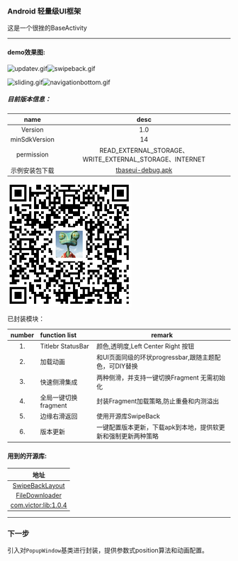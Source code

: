 ### Android 轻量级UI框架


   这是一个很挫的BaseActivity
    
<p>

***
#### demo效果图:

![updatev.gif](http://upload-images.jianshu.io/upload_images/2909203-053b36a3c2329ed3.gif?imageMogr2/auto-orient/strip)![swipeback.gif](http://upload-images.jianshu.io/upload_images/2909203-08ed2d9a6b0a5dc2.gif?imageMogr2/auto-orient/strip)

![sliding.gif](http://upload-images.jianshu.io/upload_images/2909203-282044e29590be89.gif?imageMogr2/auto-orient/strip)![navigationbottom.gif](http://upload-images.jianshu.io/upload_images/2909203-0df2123f7cee277d.gif?imageMogr2/auto-orient/strip)

##### 目前版本信息：

|name| desc|
|:--:|:--:|
|Version|1.0|
|minSdkVersion|14|
|permission|READ_EXTERNAL_STORAGE、WRITE_EXTERNAL_STORAGE、INTERNET|
|示例安装包下载|[tbaseui-debug.apk](https://github.com/HarkBen/TBaseUI2/raw/master/filelist/tbaseui-debug.apk)|

![扫码下载](./filelist/qcode.png)

<p 

#### 已封装模块：
|number|function list|remark|
|:--:|:--|---|
|1.|Titlebr StatusBar|颜色,透明度,Left Center Right 按钮|
|2.|加载动画|和UI页面同级的环状progressbar,跟随主题配色，可DIY替换|
|3.|快速侧滑集成|两种侧滑，并支持一键切换Fragment 无需初始化|
|4.|全局一键切换fragment|封装Fragment加载策略,防止重叠和内测溢出|
|5.|边缘右滑返回|使用开源库SwipeBack|
|6.|版本更新|一键配置版本更新，下载apk到本地，提供软更新和强制更新两种策略|


#### 用到的开源库:

|地址|
|:----:|
|[SwipeBackLayout](https://github.com/ikew0ng/SwipeBackLayout)|
|[FileDownloader](https://github.com/lingochamp/FileDownloader)|
|[com.victor:lib:1.0.4]()|


****
###  下一步

引入对`PopupWindow`基类进行封装，提供参数式position算法和动画配置。

<p>



